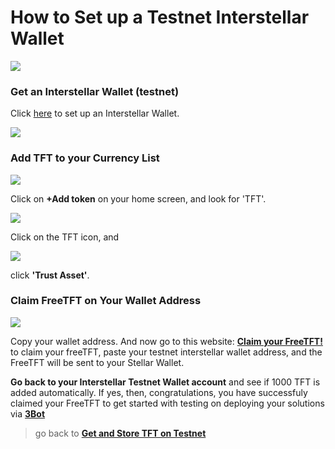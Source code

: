 # How to Set up a Testnet Interstellar Wallet 
![](interstellar_start.png)

### Get an Interstellar Wallet (testnet) 

Click [here]( https://testnet.interstellar.exchange/app) to set up an Interstellar Wallet.

![](stellar_dashboard.png)

### Add TFT to your Currency List

![](interstellar_tft1.png)

Click on __+Add token__ on your home screen, and look for 'TFT'. 

![](interstellar_tft2.png)

Click on the TFT icon, and 

![](interstellar_tft3.png)

click __'Trust Asset'__.

### Claim FreeTFT on Your Wallet Address

![](testnet_tft.png)

Copy your wallet address. And now go to this website: [__Claim your FreeTFT!__](https://gettft.testnet.grid.tf)  to claim your freeTFT, paste your testnet interstellar wallet address, and the FreeTFT will be sent to your Stellar Wallet.

__Go back to your Interstellar Testnet Wallet account__ and see if 1000 TFT is added automatically. If yes, then, congratulations, you have successfuly claimed your FreeTFT to get started with testing on deploying your solutions via [__3Bot__](testnet_3bot.md)

> go back to [__Get and Store TFT on Testnet__](testnet_gettft.md)